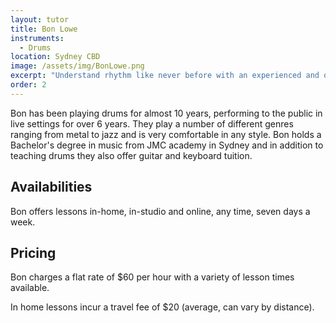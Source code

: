 ```yaml
---
layout: tutor
title: Bon Lowe
instruments: 
  - Drums
location: Sydney CBD
image: /assets/img/BonLowe.png
excerpt: "Understand rhythm like never before with an experienced and qualified drummer."
order: 2
---
```

Bon has been playing drums for almost 10 years, performing to the public in live settings for over 6 years. They play a number of different genres ranging from metal to jazz 
and is very comfortable in any style. Bon holds a Bachelor's degree in music from JMC academy in Sydney and in addition to teaching drums they also offer guitar and keyboard tuition.


## Availabilities

Bon offers lessons in-home, in-studio and online, any time, seven days a week.

## Pricing

Bon charges a flat rate of $60 per hour with a variety of lesson times available. 

In home lessons incur a travel fee of $20 (average, can vary by distance).